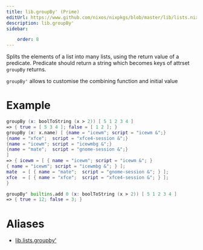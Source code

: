 ```yaml
---
title: lib.groupBy' (Prime)
editUrl: https://www.github.com/nixos/nixpkgs/blob/master/lib/lists.nix#L583C14
description: lib.groupBy'
sidebar:

    order: 8
---
```


Splits the elements of a list into many lists, using the return value of a predicate.
Predicate should return a string which becomes keys of attrset `groupBy` returns.

`groupBy'` allows to customise the combining function and initial value

# Example

```nix
groupBy (x: boolToString (x > 2)) [ 5 1 2 3 4 ]
=> { true = [ 5 3 4 ]; false = [ 1 2 ]; }
groupBy (x: x.name) [ {name = "icewm"; script = "icewm &";}
{name = "xfce";  script = "xfce4-session &";}
{name = "icewm"; script = "icewmbg &";}
{name = "mate";  script = "gnome-session &";}
]
=> { icewm = [ { name = "icewm"; script = "icewm &"; }
{ name = "icewm"; script = "icewmbg &"; } ];
mate  = [ { name = "mate";  script = "gnome-session &"; } ];
xfce  = [ { name = "xfce";  script = "xfce4-session &"; } ];
}

groupBy' builtins.add 0 (x: boolToString (x > 2)) [ 5 1 2 3 4 ]
=> { true = 12; false = 3; }
```


# Aliases

- [lib.lists.groupby'](/nix-doc-comments/reference/lib/lists/lib-lists-groupby' (prime))



